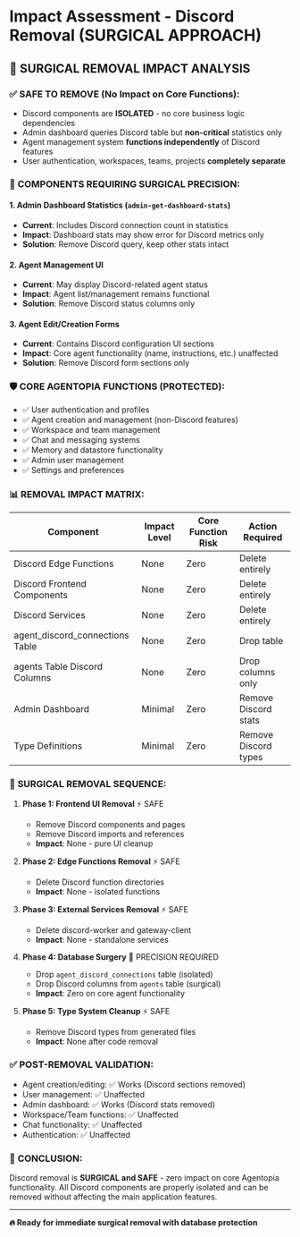 # Impact Assessment - Discord Removal (SURGICAL APPROACH)

## 🎯 SURGICAL REMOVAL IMPACT ANALYSIS

### ✅ **SAFE TO REMOVE (No Impact on Core Functions):**
- Discord components are **ISOLATED** - no core business logic dependencies
- Admin dashboard queries Discord table but **non-critical** statistics only
- Agent management system **functions independently** of Discord features
- User authentication, workspaces, teams, projects **completely separate**

### 🔧 **COMPONENTS REQUIRING SURGICAL PRECISION:**

#### **1. Admin Dashboard Statistics (`admin-get-dashboard-stats`)**
- **Current**: Includes Discord connection count in statistics
- **Impact**: Dashboard stats may show error for Discord metrics only
- **Solution**: Remove Discord query, keep other stats intact

#### **2. Agent Management UI** 
- **Current**: May display Discord-related agent status
- **Impact**: Agent list/management remains functional
- **Solution**: Remove Discord status columns only

#### **3. Agent Edit/Creation Forms**
- **Current**: Contains Discord configuration UI sections
- **Impact**: Core agent functionality (name, instructions, etc.) unaffected
- **Solution**: Remove Discord form sections only

### 🛡️ **CORE AGENTOPIA FUNCTIONS (PROTECTED):**
- ✅ User authentication and profiles
- ✅ Agent creation and management (non-Discord features)
- ✅ Workspace and team management  
- ✅ Chat and messaging systems
- ✅ Memory and datastore functionality
- ✅ Admin user management
- ✅ Settings and preferences

### 📊 **REMOVAL IMPACT MATRIX:**

| Component | Impact Level | Core Function Risk | Action Required |
|-----------|-------------|-------------------|-----------------|
| Discord Edge Functions | None | Zero | Delete entirely |
| Discord Frontend Components | None | Zero | Delete entirely |
| Discord Services | None | Zero | Delete entirely |
| agent_discord_connections Table | None | Zero | Drop table |
| agents Table Discord Columns | None | Zero | Drop columns only |
| Admin Dashboard | Minimal | Zero | Remove Discord stats |
| Type Definitions | Minimal | Zero | Remove Discord types |

### 🎯 **SURGICAL REMOVAL SEQUENCE:**

1. **Phase 1: Frontend UI Removal** ⚡ SAFE
   - Remove Discord components and pages
   - Remove Discord imports and references
   - **Impact**: None - pure UI cleanup

2. **Phase 2: Edge Functions Removal** ⚡ SAFE  
   - Delete Discord function directories
   - **Impact**: None - isolated functions

3. **Phase 3: External Services Removal** ⚡ SAFE
   - Delete discord-worker and gateway-client
   - **Impact**: None - standalone services

4. **Phase 4: Database Surgery** 🔧 PRECISION REQUIRED
   - Drop `agent_discord_connections` table (isolated)
   - Drop Discord columns from `agents` table (surgical)
   - **Impact**: Zero on core agent functionality

5. **Phase 5: Type System Cleanup** ⚡ SAFE
   - Remove Discord types from generated files
   - **Impact**: None after code removal

### ✅ **POST-REMOVAL VALIDATION:**
- Agent creation/editing: ✅ Works (Discord sections removed)
- User management: ✅ Unaffected
- Admin dashboard: ✅ Works (Discord stats removed)
- Workspace/Team functions: ✅ Unaffected
- Chat functionality: ✅ Unaffected
- Authentication: ✅ Unaffected

### 🎯 **CONCLUSION:**
Discord removal is **SURGICAL and SAFE** - zero impact on core Agentopia functionality. All Discord components are properly isolated and can be removed without affecting the main application features.

---
**🔥 Ready for immediate surgical removal with database protection** 
